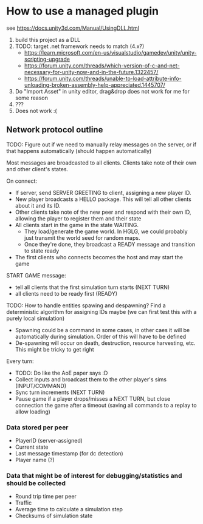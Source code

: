# How to use a managed plugin

see https://docs.unity3d.com/Manual/UsingDLL.html

1. build this project as a DLL
2. TODO: target .net framework needs to match (4.x?)
   - https://learn.microsoft.com/en-us/visualstudio/gamedev/unity/unity-scripting-upgrade
   - https://forum.unity.com/threads/which-version-of-c-and-net-necessary-for-unity-now-and-in-the-future.1322457/
   - https://forum.unity.com/threads/unable-to-load-attribute-info-unloading-broken-assembly-help-appreciated.1445707/
3. Do "Import Asset" in unity editor, drag&drop does not work for me for some reason
4. ???
5. Does not work :(

## Network protocol outline

TODO: Figure out if we need to manually relay messages on the server, or if that happens automatically
(should happen automatically)

Most messages are broadcasted to all clients. Clients take note of their own and other client's states.

On connect:
- If server, send SERVER GREETING to client, assigning a new player ID.
- New player broadcasts a HELLO package. This will tell all other clients about it and its ID.
- Other clients take note of the new peer and respond with their own ID, allowing the player to register them and their state
- All clients start in the game in the state WAITING.
  - They load/generate the game world. In HGLG, we could probably just transmit the world seed for random maps.
  - Once they're done, they broadcast a READY message and transition to state ready
- The first clients who connects becomes the host and may start the game

START GAME message:
- tell all clients that the first simulation turn starts (NEXT TURN)
- all clients need to be ready first (READY)

TODO: How to handle entities spawing and despawning? Find a deterministic algorithm for assigning IDs maybe (we can first test this with a purely local simulation)
- Spawning could be a command in some cases, in other caes it will be automatically during simulation. Order of this will have to be defined
- De-spawning will occur on death, destruction, resource harvesting, etc. This might be tricky to get right

Every turn:
- TODO: Do like the AoE paper says :D
- Collect inputs and broadcast them to the other player's sims (INPUT/COMMAND)
- Sync turn increments (NEXT TURN)
- Pause game if a player drops/misses a NEXT TURN, but close connection the game after a timeout (saving all commands to a replay to allow loading)

### Data stored per peer

- PlayerID (server-assigned)
- Current state
- Last message timestamp (for dc detection)
- Player name (?)

### Data that might be of interest for debugging/statistics and should be collected

- Round trip time per peer
- Traffic
- Average time to calculate a simulation step
- Checksums of simulation state